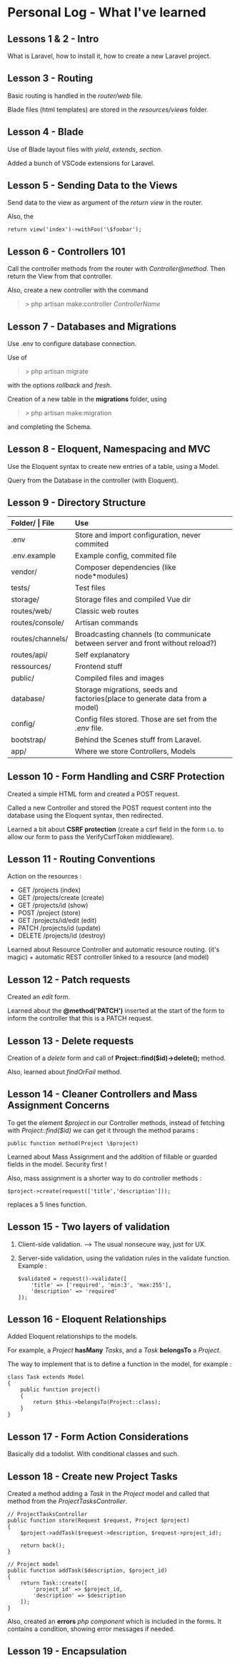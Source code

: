 # Personal Log - What I've learned

## Lessons 1 & 2 - Intro

What is Laravel, how to install it, how to create a new Laravel project.

## Lesson 3 - Routing

Basic routing is handled in the _router/web_ file.

Blade files (html templates) are stored in the _resources/views_ folder.

## Lesson 4 - Blade

Use of Blade layout files with _yield_, _extends_, _section_.

Added a bunch of VSCode extensions for Laravel.

## Lesson 5 - Sending Data to the Views

Send data to the view as argument of the _return view_ in the router.

Also, the

    return view('index')->withFoo('\$foobar');

## Lesson 6 - Controllers 101

Call the controller methods from the router with _Controller@method_.
Then return the View from that controller.

Also, create a new controller with the command

> \> php artisan make:controller _ControllerName_

## Lesson 7 - Databases and Migrations

Use .env to configure database connection.

Use of

> \> php artisan migrate

with the options _rollback_ and _fresh_.

Creation of a new table in the **migrations** folder, using

> \> php artisan make:migration

and completing the Schema.

## Lesson 8 - Eloquent, Namespacing and MVC

Use the Eloquent syntax to create new entries of a table, using a Model.

Query from the Database in the controller (with Eloquent).

## Lesson 9 - Directory Structure

| Folder\/ \| File | Use                                                                             |
| :--------------- | :------------------------------------------------------------------------------ |
| .env             | Store and import configuration, never commited                                  |
| .env.example     | Example config, commited file                                                   |
| vendor/          | Composer dependencies (like node\*modules)                                      |
| tests/           | Test files                                                                      |
| storage/         | Storage files and compiled Vue dir                                              |
| routes/web/      | Classic web routes                                                              |
| routes/console/  | Artisan commands                                                                |
| routes/channels/ | Broadcasting channels (to communicate between server and front without reload?) |
| routes/api/      | Self explanatory                                                                |
| ressources/      | Frontend stuff                                                                  |
| public/          | Compiled files and images                                                       |
| database/        | Storage migrations, seeds and factories(place to generate data from a model)    |
| config/          | Config files stored. Those are set from the _.env_ file.                        |
| bootstrap/       | Behind the Scenes stuff from Laravel.                                           |
| app/             | Where we store Controllers, Models                                              |

## Lesson 10 - Form Handling and CSRF Protection

Created a simple HTML form and created a POST request.

Called a new Controller and stored the POST request content into the database using the Eloquent syntax, then redirected.

Learned a bit about **CSRF protection** (create a csrf field in the form i.o. to allow our form to pass the VerifyCsrfToken middleware).

## Lesson 11 - Routing Conventions

Action on the resources :

-   GET /projects (index)
-   GET /projects/create (create)
-   GET /projects/id (show)
-   POST /project (store)
-   GET /projects/id/edit (edit)
-   PATCH /projects/id (update)
-   DELETE /projects/id (destroy)

Learned about Resource Controller and automatic resource routing. (it's magic) + automatic REST controller linked to a resource (and model)

## Lesson 12 - Patch requests

Created an _edit_ form.

Learned about the **@method('PATCH')** inserted at the start of the form to inform the controller that this is a PATCH request.

## Lesson 13 - Delete requests

Creation of a _delete_ form and call of **Project::find(\$id)->delete();** method.

Also, learned about _findOrFail_ method.

## Lesson 14 - Cleaner Controllers and Mass Assignment Concerns

To get the element _\$project_ in our Controller methods, instead of fetching with _Project::find(\$id)_ we can get it through the method params :

    public function method(Project \$project)

Learned about Mass Assignment and the addition of fillable or guarded fields in the model. Security first !

Also, mass assignment is a shorter way to do controller methods :

    $project->create(request(['title','description']));

replaces a 5 lines function.

## Lesson 15 - Two layers of validation

1.  Client-side validation. --> The usual nonsecure way, just for UX.
2.  Server-side validation, using the validation rules in the validate function.
    Example :

        $validated = request()->validate([
            'title' => ['required', 'min:3', 'max:255'],
            'description' => 'required'
        ]);

## Lesson 16 - Eloquent Relationships

Added Eloquent relationships to the models.

For example, a _Project_ **hasMany** _Tasks_, and a _Task_ **belongsTo** a _Project_.

The way to implement that is to define a function in the model, for example :

    class Task extends Model
    {
        public function project()
        {
            return $this->belongsTo(Project::class);
        }
    }

## Lesson 17 - Form Action Considerations

Basically did a todolist. With conditional classes and such.

## Lesson 18 - Create new Project Tasks

Created a method adding a _Task_ in the _Project_ model and called that method from the _ProjectTasksController_.

    // ProjectTasksController
    public function store(Request $request, Project $project)
    {
        $project->addTask($request->description, $request->project_id);

        return back();
    }

    // Project model
    public function addTask($description, $project_id)
    {
        return Task::create([
            'project_id' => $project_id,
            'description' => $description
        ]);
    }

Also, created an **errors** _php component_ which is included in the forms. It contains a condition, showing error messages if needed.

## Lesson 19 - Encapsulation
